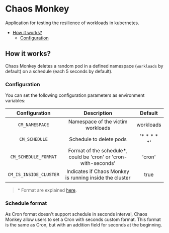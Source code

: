 # Chaos Monkey

Application for testing the resilience of workloads in kubernetes.

- [How it works?](#how-it-works)
  - [Configuration](#configuration)

## How it works?

Chaos Monkey deletes a random pod in a defined namespace (`workloads` by default) on a schedule
(each 5 seconds by default).

### Configuration

You can set the following configuration parameters as environment variables:

|     Configuration      |                           Description                           |   Default   |
|:----------------------:|:---------------------------------------------------------------:|:-----------:|
|     `CM_NAMESPACE`     |                Namespace of the victim workloads                |  workloads  |
|     `CM_SCHEDULE`      |                     Schedule to delete pods                     | '* * * * *' |
|  `CM_SCHEDULE_FORMAT`  | Format of the schedule*, could be 'cron' or 'cron-with-seconds' |   'cron'    |
| `CM_IS_INSIDE_CLUSTER` |     Indicates if Chaos Monkey is running inside the cluster     |    true     |

> \* Format are explained [here](#schedule-format).

### Schedule format

As Cron format doesn't support schedule in seconds interval, Chaos Monkey allow users to set a Cron with seconds custom 
format. This format is the same as Cron, but with an addition field for seconds at the beginning.
